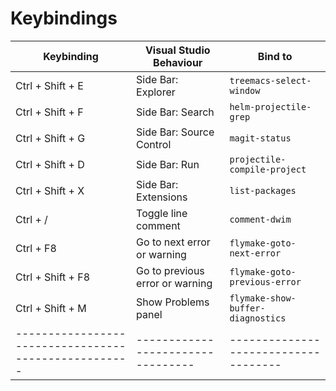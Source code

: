 # Keybindings


| Keybinding                                         | Visual Studio Behaviour         | Bind to
|----------------------------------------------------|---------------------------------|------------------------------------
| <key>Ctrl</key> + <key>Shift</key> + <key>E</key>  | Side Bar: Explorer              | `treemacs-select-window`
| <key>Ctrl</key> + <key>Shift</key> + <key>F</key>  | Side Bar: Search                | `helm-projectile-grep`
| <key>Ctrl</key> + <key>Shift</key> + <key>G</key>  | Side Bar: Source Control        | `magit-status`
| <key>Ctrl</key> + <key>Shift</key> + <key>D</key>  | Side Bar: Run                   | `projectile-compile-project`
| <key>Ctrl</key> + <key>Shift</key> + <key>X</key>  | Side Bar: Extensions            | `list-packages`
| <key>Ctrl</key> + <key>/</key>                     | Toggle line comment             | `comment-dwim`
| <key>Ctrl</key> + <key>F8</key>                    | Go to next error or warning     | `flymake-goto-next-error`
| <key>Ctrl</key> + <key>Shift</key> + <key>F8</key> | Go to previous error or warning | `flymake-goto-previous-error`
| <key>Ctrl</key> + <key>Shift</key> + <key>M</key>  | Show Problems panel             | `flymake-show-buffer-diagnostics`
|----------------------------------------------------|---------------------------------|------------------------------------
